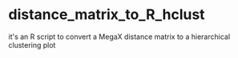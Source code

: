 # distance_matrix_to_R_hclust
it's an R script to convert a MegaX distance matrix to a hierarchical clustering plot
